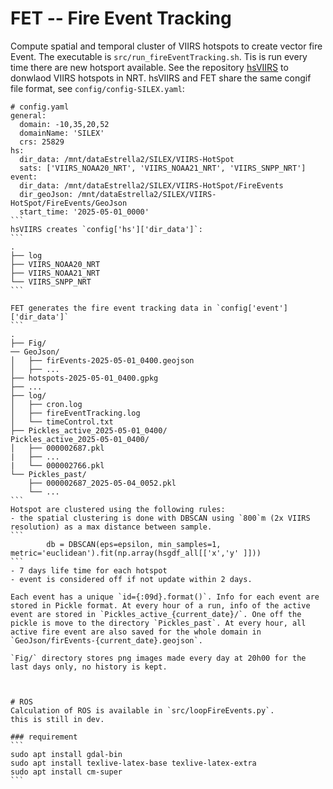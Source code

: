 # FET -- Fire Event Tracking
Compute spatial and temporal cluster of VIIRS hotspots to create vector fire Event.
The executable is `src/run_fireEventTracking.sh`.
Tis is run every time there are new hotsport available. See the repository [hsVIIRS](https://github.com/3dfirelab/hsVIIRS) to donwlaod VIIRS hotspots in NRT. 
hsVIIRS and FET share the same congif file format, see `config/config-SILEX.yaml`:
````
# config.yaml
general:
  domain: -10,35,20,52
  domainName: 'SILEX'
  crs: 25829
hs:
  dir_data: /mnt/dataEstrella2/SILEX/VIIRS-HotSpot
  sats: ['VIIRS_NOAA20_NRT', 'VIIRS_NOAA21_NRT', 'VIIRS_SNPP_NRT']
event:
  dir_data: /mnt/dataEstrella2/SILEX/VIIRS-HotSpot/FireEvents
  dir_geoJson: /mnt/dataEstrella2/SILEX/VIIRS-HotSpot/FireEvents/GeoJson
  start_time: '2025-05-01_0000'
```
hsVIIRS creates `config['hs']['dir_data']`:
```
.
├── log
├── VIIRS_NOAA20_NRT
├── VIIRS_NOAA21_NRT
└── VIIRS_SNPP_NRT
```

FET generates the fire event tracking data in `config['event']['dir_data']`
```
.
├── Fig/
── GeoJson/
│   ├── firEvents-2025-05-01_0400.geojson
│   ├── ... 
├── hotspots-2025-05-01_0400.gpkg
├── ... 
├── log/
│   ├── cron.log
│   ├── fireEventTracking.log
│   └── timeControl.txt
├── Pickles_active_2025-05-01_0400/
Pickles_active_2025-05-01_0400/
│   ├── 000002687.pkl
|   ├── ... 
|   └── 000002766.pkl
└── Pickles_past/
    ├── 000002687_2025-05-04_0052.pkl
    └── ... 
```
Hotspot are clustered using the following rules:
- the spatial clustering is done with DBSCAN using `800`m (2x VIIRS resolution) as a max distance between sample. 
```
        db = DBSCAN(eps=epsilon, min_samples=1, metric='euclidean').fit(np.array(hsgdf_all[['x','y' ]]))
```
- 7 days life time for each hotspot
- event is considered off if not update within 2 days.

Each event has a unique `id={:09d}.format()`. Info for each event are stored in Pickle format. At every hour of a run, info of the active event are stored in `Pickles_active_{current_date}/`. One off the pickle is move to the directory `Pickles_past`. At every hour, all active fire event are also saved for the whole domain in `GeoJson/firEvents-{current_date}.geojson`.

`Fig/` directory stores png images made every day at 20h00 for the last days only, no history is kept.



# ROS
Calculation of ROS is available in `src/loopFireEvents.py`.
this is still in dev.

### requirement
```
sudo apt install gdal-bin
sudo apt install texlive-latex-base texlive-latex-extra
sudo apt install cm-super
```
